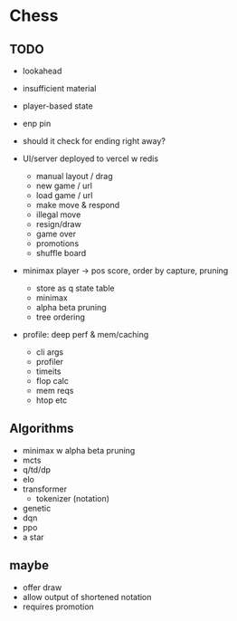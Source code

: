 # Chess

## TODO
- lookahead
- insufficient material
- player-based state
- enp pin
- should it check for ending right away?


- UI/server deployed to vercel w redis
  - manual layout / drag
  - new game / url
  - load game / url
  - make move & respond
  - illegal move
  - resign/draw
  - game over
  - promotions
  - shuffle board

- minimax player -> pos score, order by capture, pruning
  - store as q state table
  - minimax
  - alpha beta pruning
  - tree ordering

- profile: deep perf & mem/caching
  - cli args
  - profiler
  - timeits
  - flop calc
  - mem reqs
  - htop etc


## Algorithms
- minimax w alpha beta pruning
- mcts
- q/td/dp
- elo
- transformer
  - tokenizer (notation)
- genetic
- dqn
- ppo
- a star


## maybe
- offer draw
- allow output of shortened notation
- requires promotion
